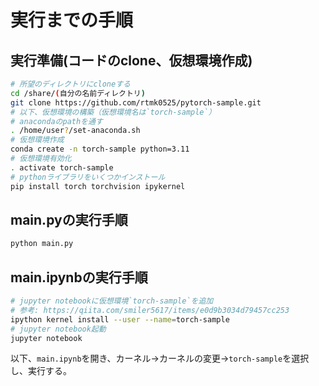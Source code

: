 # 実行までの手順

## 実行準備(コードのclone、仮想環境作成)
```bash
# 所望のディレクトリにcloneする
cd /share/(自分の名前ディレクトリ)
git clone https://github.com/rtmk0525/pytorch-sample.git
# 以下、仮想環境の構築（仮想環境名は`torch-sample`）
# anacondaのpathを通す
. /home/user?/set-anaconda.sh
# 仮想環境作成
conda create -n torch-sample python=3.11
# 仮想環境有効化
. activate torch-sample
# pythonライブラリをいくつかインストール
pip install torch torchvision ipykernel
```
## main.pyの実行手順
```bash
python main.py
```
## main.ipynbの実行手順
```bash
# jupyter notebookに仮想環境`torch-sample`を追加
# 参考: https://qiita.com/smiler5617/items/e0d9b3034d79457cc253
ipython kernel install --user --name=torch-sample
# jupyter notebook起動
jupyter notebook
```
以下、`main.ipynb`を開き、カーネル→カーネルの変更→`torch-sample`を選択し、実行する。
